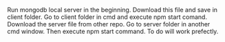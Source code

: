 Run mongodb local server in the beginning.
Download this file and save in client folder.
Go to client folder in cmd and execute npm start comand.
Download the server file from other repo.
Go to server folder in another cmd window.
Then execute npm start command.
To do will work prefectly.
